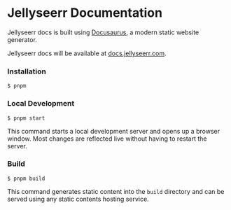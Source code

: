 # Jellyseerr Documentation

Jellyseerr docs is built using [Docusaurus](https://docusaurus.io/), a modern static website generator.

Jellyseerr docs will be available at [docs.jellyseerr.com](https://docs.jellyseerr.dev).

### Installation

```
$ pnpm
```

### Local Development

```
$ pnpm start
```

This command starts a local development server and opens up a browser window. Most changes are reflected live without having to restart the server.

### Build

```
$ pnpm build
```

This command generates static content into the `build` directory and can be served using any static contents hosting service.

